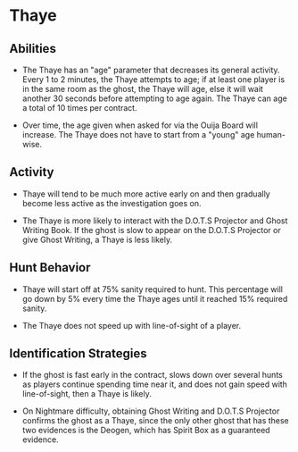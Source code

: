 # Thaye	

## Abilities

* The Thaye has an "age" parameter that decreases its general activity. Every 1 to 2 minutes, the Thaye attempts to age; if at least one player is in the same room as the ghost, the Thaye will age, else it will wait another 30 seconds before attempting to age again. The Thaye can age a total of 10 times per contract.

* Over time, the age given when asked for via the Ouija Board will increase. The Thaye does not have to start from a "young" age human-wise.

## Activity

* Thaye will tend to be much more active early on and then gradually become less active as the investigation goes on. 

* The Thaye is more likely to interact with the D.O.T.S Projector and Ghost Writing Book. If the ghost is slow to appear on the D.O.T.S Projector or give Ghost Writing, a Thaye is less likely.

## Hunt Behavior

* Thaye will start off at 75% sanity required to hunt. This percentage will go down by 5% every time the Thaye ages until it reached 15% required sanity. 

* The Thaye does not speed up with line-of-sight of a player. 

## Identification Strategies

* If the ghost is fast early in the contract, slows down over several hunts as players continue spending time near it, and does not gain speed with line-of-sight, then a Thaye is likely.

* On Nightmare difficulty, obtaining Ghost Writing and D.O.T.S Projector confirms the ghost as a Thaye, since the only other ghost that has these two evidences is the Deogen, which has Spirit Box as a guaranteed evidence.
